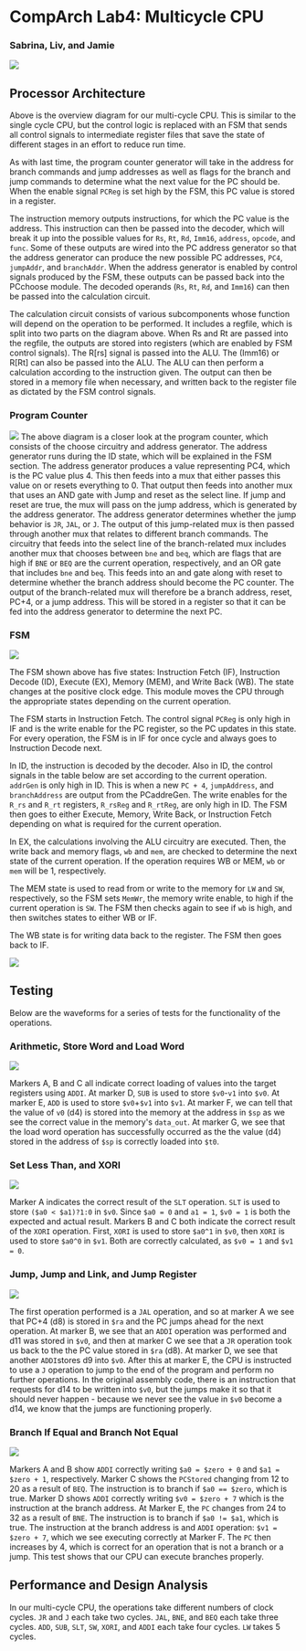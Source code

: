 # CompArch Lab4:  Multicycle CPU
### Sabrina, Liv, and Jamie

![](./images/Multicycle_Final_Diagram.png)

## Processor Architecture

Above is the overview diagram for our multi-cycle CPU. This is similar to the single cycle CPU, but the control logic is replaced with an FSM that sends all control signals to intermediate register files that save the state of different stages in an effort to reduce run time.

As with last time, the program counter generator will take in the address for branch commands and jump addresses as well as flags for the branch and jump commands to determine what the next value for the PC should be. When the enable signal `PCReg` is set high by the FSM, this PC value is stored in a register.

The instruction memory outputs instructions, for which the PC value is the address. This instruction can then be passed into the decoder, which will break it up into the possible values for `Rs`, `Rt`, `Rd`, `Imm16`, `address`, `opcode`, and `func`. Some of these outputs are wired into the PC address generator so that the address generator can produce the new possible PC addresses, `PC4`, `jumpAddr`, and `branchAddr`. When the address generator is enabled by control signals produced by the FSM, these outputs can be passed back into the PCchoose module. The decoded operands (`Rs`, `Rt`, `Rd`, and `Imm16`) can then be passed into the calculation circuit.

The calculation circuit consists of various subcomponents whose function will depend on the operation to be performed. It includes a regfile, which is split into two parts on the diagram above. When Rs and Rt are passed into the regfile, the outputs are stored into registers (which are enabled by FSM control signals). The R[rs] signal is passed into the ALU. The (Imm16) or R[Rt] can also be passed into the ALU. The ALU can then perform a calculation according to the instruction given. The output can then be stored in a memory file when necessary, and written back to the register file as dictated by the FSM control signals.

### Program Counter
![](./images/choose.png)
The above diagram is a closer look at the program counter, which consists of the choose circuitry and address generator. The address generator runs during the ID state, which will be explained in the FSM section. The address generator produces a value representing PC4, which is the PC value plus 4. This then feeds into a mux that either passes this value on or resets everything to 0. That output then feeds into another mux that uses an AND gate with Jump and reset as the select line. If jump and reset are true, the mux will pass on the jump address, which is generated by the address generator. The address generator determines whether the jump behavior is `JR`, `JAL`, or `J`. The output of this jump-related mux is then passed through another mux that relates to different branch commands. The circuitry that feeds into the select line of the branch-related mux includes another mux that chooses between `bne` and `beq`, which are flags that are high if `BNE` or `BEQ` are the current operation, respectively, and an OR gate that includes `bne` and `beq`. This feeds into an and gate along with reset to determine whether the branch address should become the PC counter. The output of the branch-related mux will therefore be a branch address, reset, PC+4, or a jump address. This will be stored in a register so that it can be fed into the address generator to determine the next PC.

### FSM
![](./images/FSM.PNG)

The FSM shown above has five states: Instruction Fetch (IF), Instruction Decode (ID), Execute (EX), Memory (MEM), and Write Back (WB). The state changes at the positive clock edge. This module moves the CPU through the appropriate states depending on the current operation.

The FSM starts in Instruction Fetch. The control signal `PCReg` is only high in IF and is the write enable for the PC register, so the PC updates in this state. For every operation, the FSM is in IF for once cycle and always goes to Instruction Decode next.

In ID, the instruction is decoded by the decoder. Also in ID, the control signals in the table below are set according to the current operation. `addrGen` is only high in ID. This is when a new `PC + 4`, `jumpAddress`, and `branchAddress` are output from the PCaddreGen. The write enables for the `R_rs` and `R_rt` registers, `R_rsReg` and `R_rtReg`, are only high in ID. The FSM then goes to either Execute, Memory, Write Back, or Instruction Fetch depending on what is required for the current operation.

In EX, the calculations involving the ALU circuitry are executed. Then, the write back and memory flags, `wb` and `mem`, are checked to determine the next state of the current operation. If the operation requires WB or MEM, `wb` or `mem` will be 1, respectively.

The MEM state is used to read from or write to the memory for `LW` and `SW`, respectively, so the FSM sets `MemWr`, the memory write enable, to high if the current operation is `SW`. The FSM then checks again to see if `wb` is high, and then switches states to either WB or IF.

The WB state is for writing data back to the register. The FSM then goes back to IF.


![](./images/table.PNG)

## Testing

Below are the waveforms for a series of tests for the functionality of the operations.

### Arithmetic, Store Word and Load Word
![](./images/arithmetic_memory.png)

Markers A, B and C all indicate correct loading of values into the target registers using `ADDI`. At marker D, `SUB` is used to store `$v0`-`v1` into `$v0`. At marker E, `ADD` is used to store `$v0`+`$v1` into `$v1`. At marker F, we can tell that the value of `v0` (d4) is stored into the memory at the address in `$sp` as we see the correct value in the memory's `data_out`. At marker G, we see that the load word operation has successfully occurred as the the value (d4) stored in the address of `$sp` is correctly loaded into `$t0`.

### Set Less Than, and XORI
![](./images/slt_xori.png)

Marker A indicates the correct result of the `SLT` operation. `SLT` is used to store `($a0 < $a1)?1:0` in `$v0`. Since `$a0 = 0` and `a1 = 1`, `$v0 = 1` is both the expected and actual result. Markers B and C both indicate the correct result of the `XORI` operation. First, `XORI` is used to store `$a0^1` in `$v0`, then `XORI` is used to store `$a0^0` in `$v1`. Both are correctly calculated, as `$v0 = 1` and `$v1 = 0`.

### Jump, Jump and Link, and Jump Register
![](./images/jump.png)

The first operation performed is a `JAL` operation, and so at marker A we see that PC+4 (d8) is stored in `$ra` and the PC jumps ahead for the next operation.  At marker B, we see that an `ADDI` operation was performed and d11 was stored in `$v0`, and then at marker C we see that a `JR` operation took us back to the the PC value stored in `$ra` (d8). At marker D, we see that another `ADDI`stores d9 into `$v0`. After this at marker E, the CPU is instructed to use a `J` operation to jump to the end of the program and perform no further operations. In the original assembly code, there is an instruction that requests for d14 to be written into `$v0`, but the jumps make it so that it should never happen - because we never see the value in `$v0` become a d14, we know that the jumps are functioning properly.


### Branch If Equal and Branch Not Equal
![](./images/branch.png)

Markers A and B show `ADDI` correctly writing `$a0 = $zero + 0` and `$a1 = $zero + 1`, respectively. Marker C shows the `PCStored` changing from 12 to 20 as a result of `BEQ`. The instruction is to branch if `$a0 == $zero`, which is true. Marker D shows `ADDI` correctly writing `$v0 = $zero + 7` which is the instruction at the branch address. At Marker E, the `PC` changes from 24 to 32 as a result of `BNE`. The instruction is to branch if `$a0 != $a1`, which is true. The instruction at the branch address is and `ADDI` operation: `$v1 = $zero + 7`, which we see executing correctly at Marker F. The `PC` then increases by 4, which is correct for an operation that is not a branch or a jump. This test shows that our CPU can execute branches properly.


## Performance and Design Analysis
In our multi-cycle CPU, the operations take different numbers of clock cycles. `JR` and `J` each take two cycles. `JAL`, `BNE`, and `BEQ` each take three cycles. `ADD`, `SUB`, `SLT`, `SW`, `XORI`, and `ADDI` each take four cycles. `LW` takes 5 cycles.
